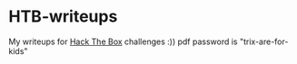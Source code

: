 # HTB-writeups
My writeups for <a href="https://www.hackthebox.com/">Hack The Box</a> challenges :)) pdf password is "trix-are-for-kids"
